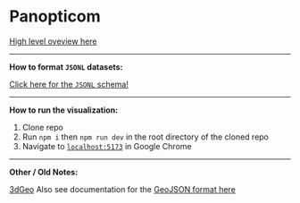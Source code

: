 # Panopticom

[High level oveview here](https://petergabriel.com/focus/the-panopticom/)

---

**How to format `JSONL` datasets:**

[Click here for the `JSONL` schema!](./standardized_json.md)

---

**How to run the visualization:**

1. Clone repo
2. Run `npm i` then `npm run dev` in the root directory of the cloned repo
3. Navigate to [`localhost:5173`](http://localhost:5173) in Google Chrome

---

**Other / Old Notes:**

[3dGeo](https://d3js.org/d3-geo)
Also see documentation for the [GeoJSON format here](https://datatracker.ietf.org/doc/html/rfc7946#section-3.1.6)